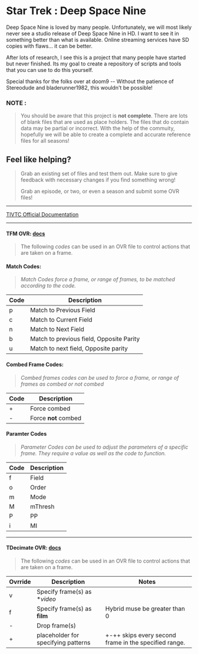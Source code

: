 
# Star Trek : Deep Space Nine
Deep Space Nine is loved by many people.  Unfortunately, we will most likely never see a studio release of Deep Space Nine in HD.  I want to see it in something better than what is available.  Online streaming services have SD copies with flaws... it can be better.

After lots of research, I see this is a project that many people have started but never finished.  Its my goal to create a repository of scripts and tools that you can use to do this yourself.  


Special thanks for the folks over at doom9 -- 
Without the patience of Stereodude and bladerunner1982, this wouldn't be possible!

### **NOTE** : 
>You should be aware that this project is **not complete**.  There are lots of blank files that are used as place holders.  The files that do contain data may be partial or incorrect.  With the help of the commuity, hopefully we will be able to create a complete and accurate reference files for all seasons!  

## Feel like helping?
> Grab an existing set of files and test them out.  Make sure to give feedback with necessary changes if you find something wrong!
>
>Grab an episode, or two, or even a season and submit some OVR files!  



___
[TIVTC Official Documentation](https://github.com/pinterf/TIVTC/tree/master/Doc_TIVTC)
___
#### TFM OVR: [docs]( https://github.com/pinterf/TIVTC/blob/master/Doc_TIVTC/TFM%20-%20READ%20ME.txt)
>The following *codes* can be used in an OVR file to control actions that are taken on a frame.


#### Match Codes:
>*Match Codes force a frame, or range of frames, to be matched according to the code.*

|Code|Description                                  |
|------|-------------------------------------------|
|p     | Match to Previous Field                   | 
|c     | Match to Current Field                    |
|n     | Match to Next Field                       |
|b     | Match to previous field, Opposite Parity  |
|u     | Match to next field, Opposite parity      |



#### Combed Frame Codes:
>*Combed frames codes can be used to force a frame, or range of frames as combed or not combed*

|Code|Description           |
|----|----------------------|
|+   | Force combed         |
|-   | Force **not** combed |

#### Paramter Codes
>*Parameter Codes can be used to adjust the parameters of a specific frame.  They require a value as well as the code to function.*

|Code|Description|
|----|-----------|
|f   | Field     |
|o   | Order     |
|m   | Mode      |
|M   | mThresh   |
|P   | PP        |
|i   | MI        |

___
#### TDecimate OVR: [docs](https://github.com/pinterf/TIVTC/blob/master/Doc_TIVTC/TDecimate%20-%20READ%20ME.txt)
>The following *codes* can be used in an OVR file to control actions that are taken on a frame.

|Ovrride|Description|Notes|
|-------|------------------------------|---------|
|v      | Specify frame(s) as **video* ||
|f      | Specify frame(s) as **film** |Hybrid muse be greater than 0|
|-      | Drop frame(s)               ||
|+      | placeholder for specifying patterns | +-++ skips every second frame in the specified range.|


